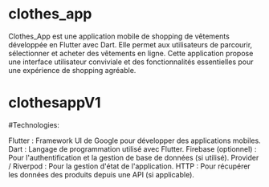 # clothes_app

Clothes_App est une application mobile de shopping de vêtements développée en Flutter avec Dart. Elle permet aux utilisateurs de parcourir, sélectionner et acheter des vêtements en ligne. Cette application propose une interface utilisateur conviviale et des fonctionnalités essentielles pour une expérience de shopping agréable.
# clothesappV1

#Technologies:

Flutter : Framework UI de Google pour développer des applications mobiles.
Dart : Langage de programmation utilisé avec Flutter.
Firebase (optionnel) : Pour l'authentification et la gestion de base de données (si utilisé).
Provider / Riverpod : Pour la gestion d'état de l'application.
HTTP : Pour récupérer les données des produits depuis une API (si applicable).
